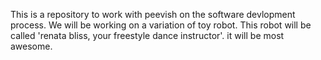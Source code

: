 This is a repository to work with peevish on the software devlopment process. We will be working on a variation of toy robot. This robot will be called 'renata bliss, your freestyle dance instructor'.
it will be most awesome.